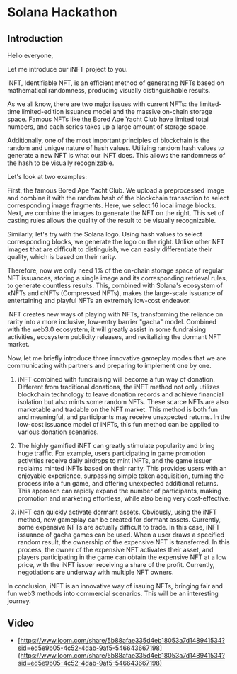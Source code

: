 # Solana Hackathon

## Introduction

Hello everyone,

Let me introduce our iNFT project to you.

iNFT, Identifiable NFT, is an efficient method of generating NFTs based on mathematical randomness, producing visually distinguishable results.

As we all know, there are two major issues with current NFTs: the limited-time limited-edition issuance model and the massive on-chain storage space. Famous NFTs like the Bored Ape Yacht Club have limited total numbers, and each series takes up a large amount of storage space.

Additionally, one of the most important principles of blockchain is the random and unique nature of hash values. Utilizing random hash values to generate a new NFT is what our iNFT does. This allows the randomness of the hash to be visually recognizable.

Let's look at two examples:

First, the famous Bored Ape Yacht Club. We upload a preprocessed image and combine it with the random hash of the blockchain transaction to select corresponding image fragments. Here, we select 16 local image blocks. Next, we combine the images to generate the NFT on the right. This set of casting rules allows the quality of the result to be visually recognizable.

Similarly, let's try with the Solana logo. Using hash values to select corresponding blocks, we generate the logo on the right. Unlike other NFT images that are difficult to distinguish, we can easily differentiate their quality, which is based on their rarity.

Therefore, now we only need 1% of the on-chain storage space of regular NFT issuances, storing a single image and its corresponding retrieval rules, to generate countless results. This, combined with Solana's ecosystem of xNFTs and cNFTs (Compressed NFTs), makes the large-scale issuance of entertaining and playful NFTs an extremely low-cost endeavor.

iNFT creates new ways of playing with NFTs, transforming the reliance on rarity into a more inclusive, low-entry barrier "gacha" model. Combined with the web3.0 ecosystem, it will greatly assist in some fundraising activities, ecosystem publicity releases, and revitalizing the dormant NFT market.

Now, let me briefly introduce three innovative gameplay modes that we are communicating with partners and preparing to implement one by one.

1. iNFT combined with fundraising will become a fun way of donation.
Different from traditional donations, the iNFT method not only utilizes blockchain technology to leave donation records and achieve financial isolation but also mints some random NFTs. These scarce NFTs are also marketable and tradable on the NFT market. This method is both fun and meaningful, and participants may receive unexpected returns. In the low-cost issuance model of iNFTs, this fun method can be applied to various donation scenarios.

2. The highly gamified iNFT can greatly stimulate popularity and bring huge traffic.
For example, users participating in game promotion activities receive daily airdrops to mint iNFTs, and the game issuer reclaims minted iNFTs based on their rarity. This provides users with an enjoyable experience, surpassing simple token acquisition, turning the process into a fun game, and offering unexpected additional returns. This approach can rapidly expand the number of participants, making promotion and marketing effortless, while also being very cost-effective.

3. iNFT can quickly activate dormant assets.
Obviously, using the iNFT method, new gameplay can be created for dormant assets. Currently, some expensive NFTs are actually difficult to trade. In this case, iNFT issuance of gacha games can be used. When a user draws a specified random result, the ownership of the expensive NFT is transferred. In this process, the owner of the expensive NFT activates their asset, and players participating in the game can obtain the expensive NFT at a low price, with the iNFT issuer receiving a share of the profit. Currently, negotiations are underway with multiple NFT owners.

In conclusion, iNFT is an innovative way of issuing NFTs, bringing fair and fun web3 methods into commercial scenarios. This will be an interesting journey.

## Video

- [https://www.loom.com/share/5b88afae335d4eb18053a7d148941534?sid=ed5e9b05-4c52-4dab-9af5-546643667198](https://www.loom.com/share/5b88afae335d4eb18053a7d148941534?sid=ed5e9b05-4c52-4dab-9af5-546643667198)